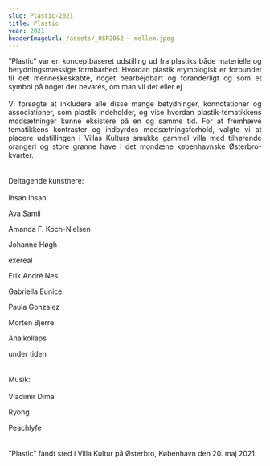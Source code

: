 ```yaml
---
slug: Plastic-2021
title: Plastic
year: 2021
headerImageUrl: /assets/_OSP2052 – mellem.jpeg
---
```

<p style="text-align: justify">”Plastic” var en konceptbaseret udstilling ud fra plastiks både materielle og betydningsmæssige formbarhed. Hvordan plastik etymologisk er forbundet til det menneskeskabte, noget bearbejdbart og foranderligt og som et symbol på noget der bevares, om man vil det eller ej. <br><br>Vi forsøgte at inkludere alle disse mange betydninger, konnotationer og associationer, som plastik indeholder, og vise hvordan plastik-tematikkens modsætninger kunne eksistere på en og samme tid. For at fremhæve tematikkens kontraster og indbyrdes modsætningsforhold, valgte vi at placere udstillingen i Villas Kulturs smukke gammel villa med tilhørende orangeri og store grønne have i det mondæne københavnske Østerbro-kvarter. <br><br><br>Deltagende kunstnere:<br><br>Ihsan Ihsan</p><p style="text-align: justify">Ava Samii</p><p style="text-align: justify">Amanda F. Koch-Nielsen</p><p style="text-align: justify">Johanne Høgh</p><p style="text-align: justify">exereal</p><p style="text-align: justify">Erik André Nes</p><p style="text-align: justify">Gabriella Eunice</p><p style="text-align: justify">Paula Gonzalez</p><p style="text-align: justify">Morten Bjerre</p><p style="text-align: justify">Analkollaps</p><p style="text-align: justify">under tiden<br><br><br>Musik:<br><br>Vladimir Dima</p><p style="text-align: justify">Ryong</p><p style="text-align: justify">Peachlyfe<br><br><br>”Plastic” fandt sted i Villa Kultur på Østerbro, København den 20. maj 2021.</p>